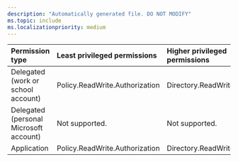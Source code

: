 ```yaml
---
description: "Automatically generated file. DO NOT MODIFY"
ms.topic: include
ms.localizationpriority: medium
---
```


|Permission type|Least privileged permissions|Higher privileged permissions|
|:---|:---|:---|
|Delegated (work or school account)|Policy.ReadWrite.Authorization|Directory.ReadWrite.All|
|Delegated (personal Microsoft account)|Not supported.|Not supported.|
|Application|Policy.ReadWrite.Authorization|Directory.ReadWrite.All|